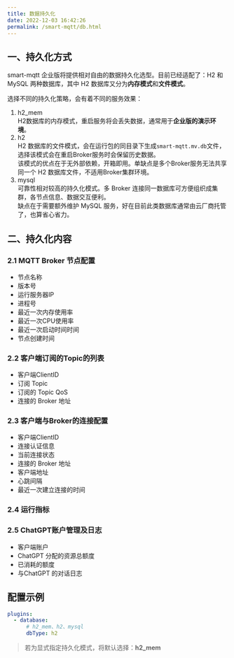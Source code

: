 ```yaml
---
title: 数据持久化
date: 2022-12-03 16:42:26
permalink: /smart-mqtt/db.html
---
```



## 一、持久化方式
smart-mqtt 企业版将提供相对自由的数据持久化选型。目前已经适配了：H2 和 MySQL 两种数据库，其中 H2 数据库又分为**内存模式**和**文件模式**。

选择不同的持久化策略，会有着不同的服务效果：
1. h2_mem   
H2数据库的内存模式，重启服务将会丢失数据，通常用于**企业版的演示环境**。
2. h2   
H2 数据库的文件模式，会在运行包的同目录下生成`smart-mqtt.mv.db`文件，选择该模式会在重启Broker服务时会保留历史数据。  
该模式的优点在于无外部依赖，开箱即用。单缺点是多个Broker服务无法共享同一个 H2 数据库文件，不适用Broker集群环境。
3. mysql  
可靠性相对较高的持久化模式。多 Broker 连接同一数据库可方便组织成集群，各节点信息、数据交互便利。   
缺点在于需要额外维护 MySQL 服务，好在目前此类数据库通常由云厂商托管了，也算省心省力。

## 二、持久化内容
### 2.1 MQTT Broker 节点配置
- 节点名称
- 版本号
- 运行服务器IP
- 进程号
- 最近一次内存使用率
- 最近一次CPU使用率
- 最近一次启动时间时间
- 节点创建时间
### 2.2 客户端订阅的Topic的列表
- 客户端ClientID
- 订阅 Topic
- 订阅的 Topic QoS
- 连接的 Broker 地址

### 2.3 客户端与Broker的连接配置
- 客户端ClientID
- 连接认证信息
- 当前连接状态
- 连接的 Broker 地址
- 客户端地址
- 心跳间隔
- 最近一次建立连接的时间

### 2.4 运行指标

### 2.5 ChatGPT账户管理及日志
- 客户端账户
- ChatGPT 分配的资源总额度
- 已消耗的额度
- 与ChatGPT 的对话日志

## 配置示例
```yaml
plugins:
  - database:
      # h2_mem、h2、mysql
      dbType: h2
```
>  若为显式指定持久化模式，将默认选择：**h2_mem**